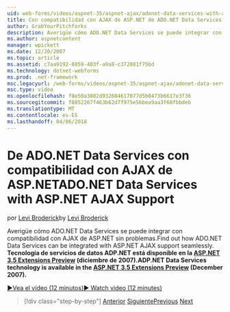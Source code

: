 ```yaml
---
uid: web-forms/videos/aspnet-35/aspnet-ajax/adonet-data-services-with-aspnet-ajax-support
title: Con compatibilidad con AJAX de ASP.NET de ADO.NET Data Services | Documentos de Microsoft
author: GrabYourPitchforks
description: Averigüe cómo ADO.NET Data Services se puede integrar con compatibilidad con AJAX de ASP.NET sin problemas. Tecnología de servicios de datos de ADP.NET está disponible en la E. 3.5 de ASP.NET...
ms.author: aspnetcontent
manager: wpickett
ms.date: 12/20/2007
ms.topic: article
ms.assetid: c7aa9192-8859-403f-a9a8-c372081f75bd
ms.technology: dotnet-webforms
ms.prod: .net-framework
msc.legacyurl: /web-forms/videos/aspnet-35/aspnet-ajax/adonet-data-services-with-aspnet-ajax-support
msc.type: video
ms.openlocfilehash: f8e50a3802d932684617077d5b0473b6617e3f36
ms.sourcegitcommit: f8852267f463b62d7f975e56bea9aa3f68fbbdeb
ms.translationtype: MT
ms.contentlocale: es-ES
ms.lasthandoff: 04/06/2018
---
```

<a name="adonet-data-services-with-aspnet-ajax-support"></a><span data-ttu-id="16f13-104">De ADO.NET Data Services con compatibilidad con AJAX de ASP.NET</span><span class="sxs-lookup"><span data-stu-id="16f13-104">ADO.NET Data Services with ASP.NET AJAX Support</span></span>
====================
<span data-ttu-id="16f13-105">por [Levi Broderick](https://github.com/GrabYourPitchforks)</span><span class="sxs-lookup"><span data-stu-id="16f13-105">by [Levi Broderick](https://github.com/GrabYourPitchforks)</span></span>

<span data-ttu-id="16f13-106">Averigüe cómo ADO.NET Data Services se puede integrar con compatibilidad con AJAX de ASP.NET sin problemas.</span><span class="sxs-lookup"><span data-stu-id="16f13-106">Find out how ADO.NET Data Services can be integrated with ASP.NET AJAX support seamlessly.</span></span> <span data-ttu-id="16f13-107">**Tecnología de servicios de datos ADP.NET está disponible en la [ASP.NET 3.5 Extensions Preview](https://www.asp.net/downloads/35-sp1#find) (diciembre de 2007).**</span><span class="sxs-lookup"><span data-stu-id="16f13-107">**ADP.NET Data Services technology is available in the [ASP.NET 3.5 Extensions Preview](https://www.asp.net/downloads/35-sp1#find) (December 2007).**</span></span>

[<span data-ttu-id="16f13-108">&#9654;Vea el vídeo (12 minutos)</span><span class="sxs-lookup"><span data-stu-id="16f13-108">&#9654; Watch video (12 minutes)</span></span>](https://channel9.msdn.com/Blogs/ASP-NET-Site-Videos/adonet-data-services-with-aspnet-ajax-support)

> [!div class="step-by-step"]
> <span data-ttu-id="16f13-109">[Anterior](aspnet-ajax-a-demonstration-of-aspnet-ajax.md)
> [Siguiente](introduction-to-aspnet-ajax-history.md)</span><span class="sxs-lookup"><span data-stu-id="16f13-109">[Previous](aspnet-ajax-a-demonstration-of-aspnet-ajax.md)
[Next](introduction-to-aspnet-ajax-history.md)</span></span>
